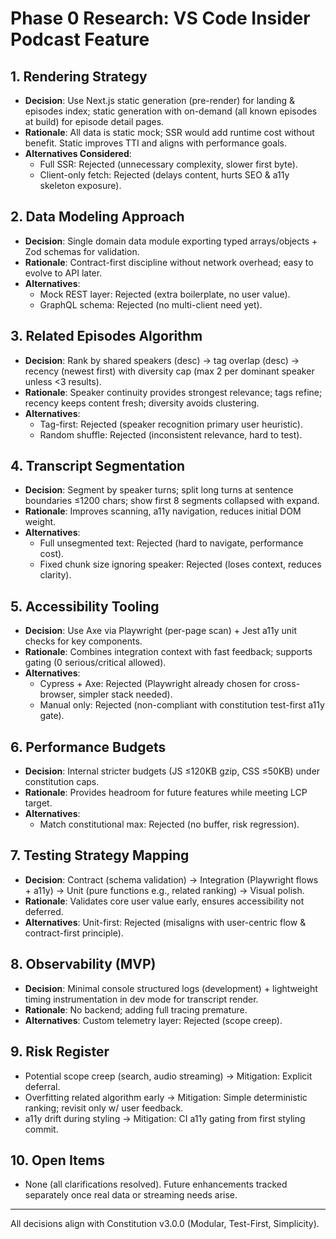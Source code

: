 # Phase 0 Research: VS Code Insider Podcast Feature

## 1. Rendering Strategy
- **Decision**: Use Next.js static generation (pre-render) for landing & episodes index; static generation with on-demand (all known episodes at build) for episode detail pages.
- **Rationale**: All data is static mock; SSR would add runtime cost without benefit. Static improves TTI and aligns with performance goals.
- **Alternatives Considered**:
  - Full SSR: Rejected (unnecessary complexity, slower first byte).
  - Client-only fetch: Rejected (delays content, hurts SEO & a11y skeleton exposure).

## 2. Data Modeling Approach
- **Decision**: Single domain data module exporting typed arrays/objects + Zod schemas for validation.
- **Rationale**: Contract-first discipline without network overhead; easy to evolve to API later.
- **Alternatives**:
  - Mock REST layer: Rejected (extra boilerplate, no user value).
  - GraphQL schema: Rejected (no multi-client need yet).

## 3. Related Episodes Algorithm
- **Decision**: Rank by shared speakers (desc) → tag overlap (desc) → recency (newest first) with diversity cap (max 2 per dominant speaker unless <3 results).
- **Rationale**: Speaker continuity provides strongest relevance; tags refine; recency keeps content fresh; diversity avoids clustering.
- **Alternatives**:
  - Tag-first: Rejected (speaker recognition primary user heuristic).
  - Random shuffle: Rejected (inconsistent relevance, hard to test).

## 4. Transcript Segmentation
- **Decision**: Segment by speaker turns; split long turns at sentence boundaries ≤1200 chars; show first 8 segments collapsed with expand.
- **Rationale**: Improves scanning, a11y navigation, reduces initial DOM weight.
- **Alternatives**:
  - Full unsegmented text: Rejected (hard to navigate, performance cost).
  - Fixed chunk size ignoring speaker: Rejected (loses context, reduces clarity).

## 5. Accessibility Tooling
- **Decision**: Use Axe via Playwright (per-page scan) + Jest a11y unit checks for key components.
- **Rationale**: Combines integration context with fast feedback; supports gating (0 serious/critical allowed).
- **Alternatives**:
  - Cypress + Axe: Rejected (Playwright already chosen for cross-browser, simpler stack needed).
  - Manual only: Rejected (non-compliant with constitution test-first a11y gate).

## 6. Performance Budgets
- **Decision**: Internal stricter budgets (JS ≤120KB gzip, CSS ≤50KB) under constitution caps.
- **Rationale**: Provides headroom for future features while meeting LCP target.
- **Alternatives**:
  - Match constitutional max: Rejected (no buffer, risk regression).

## 7. Testing Strategy Mapping
- **Decision**: Contract (schema validation) → Integration (Playwright flows + a11y) → Unit (pure functions e.g., related ranking) → Visual polish.
- **Rationale**: Validates core user value early, ensures accessibility not deferred.
- **Alternatives**: Unit-first: Rejected (misaligns with user-centric flow & contract-first principle).

## 8. Observability (MVP)
- **Decision**: Minimal console structured logs (development) + lightweight timing instrumentation in dev mode for transcript render.
- **Rationale**: No backend; adding full tracing premature.
- **Alternatives**: Custom telemetry layer: Rejected (scope creep).

## 9. Risk Register
- Potential scope creep (search, audio streaming) → Mitigation: Explicit deferral.
- Overfitting related algorithm early → Mitigation: Simple deterministic ranking; revisit only w/ user feedback.
- a11y drift during styling → Mitigation: CI a11y gating from first styling commit.

## 10. Open Items
- None (all clarifications resolved). Future enhancements tracked separately once real data or streaming needs arise.

---
All decisions align with Constitution v3.0.0 (Modular, Test-First, Simplicity).
